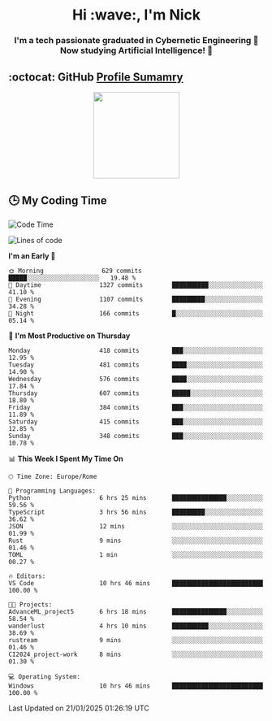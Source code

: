 <h1 align="center">Hi :wave:, I'm Nick</h1>

<h3 align="center">I'm a tech passionate graduated in Cybernetic Engineering 🤖<br>
Now studying Artificial Intelligence! 🧠</h3>


## :octocat: GitHub <a href="https://github.com/vn7n24fzkq/github-profile-summary-cards">Profile Sumamry</a>

<p align="center">
   <img style="height:170px;display:inline-block"  src="http://github-profile-summary-cards.vercel.app/api/cards/profile-details?username=CodeClimberNT&theme=github_dark" />
<!--    <img style="height:170px;display:inline-block"  src="http://github-profile-summary-cards.vercel.app/api/cards/repos-per-language?username=CodeClimberNT&theme=github_dark&exclude=" /> -->
</p>

 ## :clock3: My Coding Time 
 
<!--START_SECTION:waka-->
![Code Time](http://img.shields.io/badge/Code%20Time-425%20hrs%209%20mins-blue)

![Lines of code](https://img.shields.io/badge/From%20Hello%20World%20I%27ve%20Written-3.9%20million%20lines%20of%20code-blue)

**I'm an Early 🐤** 

```text
🌞 Morning                629 commits         █████░░░░░░░░░░░░░░░░░░░░   19.48 % 
🌆 Daytime                1327 commits        ██████████░░░░░░░░░░░░░░░   41.10 % 
🌃 Evening                1107 commits        █████████░░░░░░░░░░░░░░░░   34.28 % 
🌙 Night                  166 commits         █░░░░░░░░░░░░░░░░░░░░░░░░   05.14 % 
```
📅 **I'm Most Productive on Thursday** 

```text
Monday                   418 commits         ███░░░░░░░░░░░░░░░░░░░░░░   12.95 % 
Tuesday                  481 commits         ████░░░░░░░░░░░░░░░░░░░░░   14.90 % 
Wednesday                576 commits         ████░░░░░░░░░░░░░░░░░░░░░   17.84 % 
Thursday                 607 commits         █████░░░░░░░░░░░░░░░░░░░░   18.80 % 
Friday                   384 commits         ███░░░░░░░░░░░░░░░░░░░░░░   11.89 % 
Saturday                 415 commits         ███░░░░░░░░░░░░░░░░░░░░░░   12.85 % 
Sunday                   348 commits         ███░░░░░░░░░░░░░░░░░░░░░░   10.78 % 
```


📊 **This Week I Spent My Time On** 

```text
🕑︎ Time Zone: Europe/Rome

💬 Programming Languages: 
Python                   6 hrs 25 mins       ███████████████░░░░░░░░░░   59.56 % 
TypeScript               3 hrs 56 mins       █████████░░░░░░░░░░░░░░░░   36.62 % 
JSON                     12 mins             ░░░░░░░░░░░░░░░░░░░░░░░░░   01.99 % 
Rust                     9 mins              ░░░░░░░░░░░░░░░░░░░░░░░░░   01.46 % 
TOML                     1 min               ░░░░░░░░░░░░░░░░░░░░░░░░░   00.27 % 

🔥 Editors: 
VS Code                  10 hrs 46 mins      █████████████████████████   100.00 % 

🐱‍💻 Projects: 
AdvanceML_project5       6 hrs 18 mins       ███████████████░░░░░░░░░░   58.54 % 
wanderlust               4 hrs 10 mins       ██████████░░░░░░░░░░░░░░░   38.69 % 
rustream                 9 mins              ░░░░░░░░░░░░░░░░░░░░░░░░░   01.46 % 
CI2024_project-work      8 mins              ░░░░░░░░░░░░░░░░░░░░░░░░░   01.30 % 

💻 Operating System: 
Windows                  10 hrs 46 mins      █████████████████████████   100.00 % 
```


 Last Updated on 21/01/2025 01:26:19 UTC
<!--END_SECTION:waka-->


